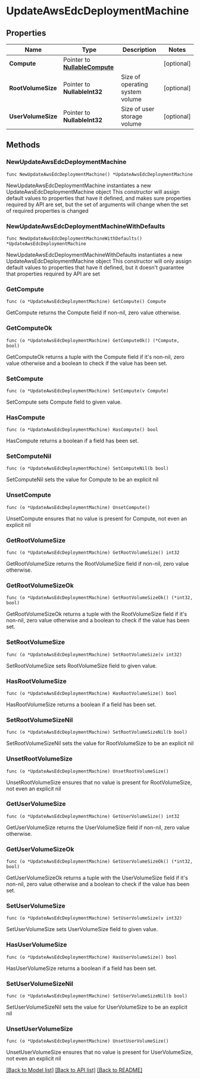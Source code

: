 # UpdateAwsEdcDeploymentMachine

## Properties

Name | Type | Description | Notes
------------ | ------------- | ------------- | -------------
**Compute** | Pointer to [**NullableCompute**](Compute.md) |  | [optional] 
**RootVolumeSize** | Pointer to **NullableInt32** | Size of operating system volume | [optional] 
**UserVolumeSize** | Pointer to **NullableInt32** | Size of user storage volume | [optional] 

## Methods

### NewUpdateAwsEdcDeploymentMachine

`func NewUpdateAwsEdcDeploymentMachine() *UpdateAwsEdcDeploymentMachine`

NewUpdateAwsEdcDeploymentMachine instantiates a new UpdateAwsEdcDeploymentMachine object
This constructor will assign default values to properties that have it defined,
and makes sure properties required by API are set, but the set of arguments
will change when the set of required properties is changed

### NewUpdateAwsEdcDeploymentMachineWithDefaults

`func NewUpdateAwsEdcDeploymentMachineWithDefaults() *UpdateAwsEdcDeploymentMachine`

NewUpdateAwsEdcDeploymentMachineWithDefaults instantiates a new UpdateAwsEdcDeploymentMachine object
This constructor will only assign default values to properties that have it defined,
but it doesn't guarantee that properties required by API are set

### GetCompute

`func (o *UpdateAwsEdcDeploymentMachine) GetCompute() Compute`

GetCompute returns the Compute field if non-nil, zero value otherwise.

### GetComputeOk

`func (o *UpdateAwsEdcDeploymentMachine) GetComputeOk() (*Compute, bool)`

GetComputeOk returns a tuple with the Compute field if it's non-nil, zero value otherwise
and a boolean to check if the value has been set.

### SetCompute

`func (o *UpdateAwsEdcDeploymentMachine) SetCompute(v Compute)`

SetCompute sets Compute field to given value.

### HasCompute

`func (o *UpdateAwsEdcDeploymentMachine) HasCompute() bool`

HasCompute returns a boolean if a field has been set.

### SetComputeNil

`func (o *UpdateAwsEdcDeploymentMachine) SetComputeNil(b bool)`

 SetComputeNil sets the value for Compute to be an explicit nil

### UnsetCompute
`func (o *UpdateAwsEdcDeploymentMachine) UnsetCompute()`

UnsetCompute ensures that no value is present for Compute, not even an explicit nil
### GetRootVolumeSize

`func (o *UpdateAwsEdcDeploymentMachine) GetRootVolumeSize() int32`

GetRootVolumeSize returns the RootVolumeSize field if non-nil, zero value otherwise.

### GetRootVolumeSizeOk

`func (o *UpdateAwsEdcDeploymentMachine) GetRootVolumeSizeOk() (*int32, bool)`

GetRootVolumeSizeOk returns a tuple with the RootVolumeSize field if it's non-nil, zero value otherwise
and a boolean to check if the value has been set.

### SetRootVolumeSize

`func (o *UpdateAwsEdcDeploymentMachine) SetRootVolumeSize(v int32)`

SetRootVolumeSize sets RootVolumeSize field to given value.

### HasRootVolumeSize

`func (o *UpdateAwsEdcDeploymentMachine) HasRootVolumeSize() bool`

HasRootVolumeSize returns a boolean if a field has been set.

### SetRootVolumeSizeNil

`func (o *UpdateAwsEdcDeploymentMachine) SetRootVolumeSizeNil(b bool)`

 SetRootVolumeSizeNil sets the value for RootVolumeSize to be an explicit nil

### UnsetRootVolumeSize
`func (o *UpdateAwsEdcDeploymentMachine) UnsetRootVolumeSize()`

UnsetRootVolumeSize ensures that no value is present for RootVolumeSize, not even an explicit nil
### GetUserVolumeSize

`func (o *UpdateAwsEdcDeploymentMachine) GetUserVolumeSize() int32`

GetUserVolumeSize returns the UserVolumeSize field if non-nil, zero value otherwise.

### GetUserVolumeSizeOk

`func (o *UpdateAwsEdcDeploymentMachine) GetUserVolumeSizeOk() (*int32, bool)`

GetUserVolumeSizeOk returns a tuple with the UserVolumeSize field if it's non-nil, zero value otherwise
and a boolean to check if the value has been set.

### SetUserVolumeSize

`func (o *UpdateAwsEdcDeploymentMachine) SetUserVolumeSize(v int32)`

SetUserVolumeSize sets UserVolumeSize field to given value.

### HasUserVolumeSize

`func (o *UpdateAwsEdcDeploymentMachine) HasUserVolumeSize() bool`

HasUserVolumeSize returns a boolean if a field has been set.

### SetUserVolumeSizeNil

`func (o *UpdateAwsEdcDeploymentMachine) SetUserVolumeSizeNil(b bool)`

 SetUserVolumeSizeNil sets the value for UserVolumeSize to be an explicit nil

### UnsetUserVolumeSize
`func (o *UpdateAwsEdcDeploymentMachine) UnsetUserVolumeSize()`

UnsetUserVolumeSize ensures that no value is present for UserVolumeSize, not even an explicit nil

[[Back to Model list]](../README.md#documentation-for-models) [[Back to API list]](../README.md#documentation-for-api-endpoints) [[Back to README]](../README.md)


